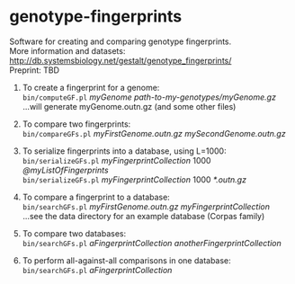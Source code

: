 # genotype-fingerprints
Software for creating and comparing genotype fingerprints.  
More information and datasets: http://db.systemsbiology.net/gestalt/genotype_fingerprints/  
Preprint: TBD

1. To create a fingerprint for a genome:  
	`bin/computeGF.pl` _myGenome path-to-my-genotypes/myGenome.gz_  
	...will generate myGenome.outn.gz (and some other files)

2. To compare two fingerprints:  
	`bin/compareGFs.pl` _myFirstGenome.outn.gz mySecondGenome.outn.gz_

3. To serialize fingerprints into a database, using L=1000:  
	`bin/serializeGFs.pl` _myFingerprintCollection_ 1000 _@myListOfFingerprints_  
	`bin/serializeGFs.pl` _myFingerprintCollection_ 1000 _*.outn.gz_

4. To compare a fingerprint to a database:  
	`bin/searchGFs.pl` _myFirstGenome.outn.gz myFingerprintCollection_  
	...see the data directory for an example database (Corpas family)

5. To compare two databases:  
	`bin/searchGFs.pl` _aFingerprintCollection anotherFingerprintCollection_

6. To perform all-against-all comparisons in one database:  
	`bin/searchGFs.pl` _aFingerprintCollection_

